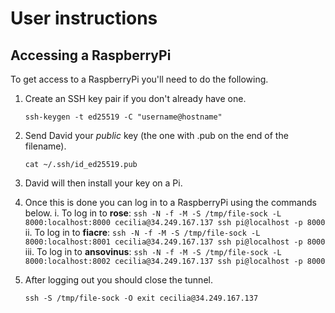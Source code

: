 # User instructions

## Accessing a RaspberryPi

To get access to a RaspberryPi you'll need to do the following.

1. Create an SSH key pair if you don't already have one.

   ```
   ssh-keygen -t ed25519 -C "username@hostname"
   ```
2. Send David your *public* key (the one with .pub on the end of the filename).
   ```
   cat ~/.ssh/id_ed25519.pub
   ```
3. David will then install your key on a Pi.
4. Once this is done you can log in to a RaspberryPi using the commands below.
    i. To log in to **rose**:
       ```
       ssh -N -f -M -S /tmp/file-sock -L 8000:localhost:8000 cecilia@34.249.167.137
       ssh pi@localhost -p 8000
       ```
   ii. To log in to **fiacre**:
       ```
       ssh -N -f -M -S /tmp/file-sock -L 8000:localhost:8001 cecilia@34.249.167.137
       ssh pi@localhost -p 8000
       ```
  iii. To log in to **ansovinus**:
       ```
       ssh -N -f -M -S /tmp/file-sock -L 8000:localhost:8002 cecilia@34.249.167.137
       ssh pi@localhost -p 8000
       ```
5. After logging out you should close the tunnel.
   ```
   ssh -S /tmp/file-sock -O exit cecilia@34.249.167.137
   ```

